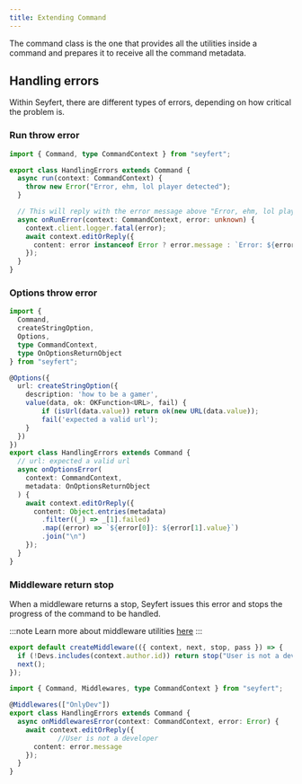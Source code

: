 ```yaml
---
title: Extending Command
---
```


The command class is the one that provides all the utilities inside a command and prepares it to receive all the command metadata.

## Handling errors

Within Seyfert, there are different types of errors, depending on how critical the problem is.

### Run throw error

```ts 
import { Command, type CommandContext } from "seyfert";

export class HandlingErrors extends Command {
  async run(context: CommandContext) {
    throw new Error("Error, ehm, lol player detected");
  }

  // This will reply with the error message above "Error, ehm, lol player detected"
  async onRunError(context: CommandContext, error: unknown) {
    context.client.logger.fatal(error);
    await context.editOrReply({
      content: error instanceof Error ? error.message : `Error: ${error}`
    });
  }
}

```	

### Options throw error

```ts 
import {
  Command,
  createStringOption,
  Options,
  type CommandContext,
  type OnOptionsReturnObject
} from "seyfert";

@Options({
  url: createStringOption({
    description: 'how to be a gamer',
    value(data, ok: OKFunction<URL>, fail) {
        if (isUrl(data.value)) return ok(new URL(data.value));
        fail('expected a valid url');
    }
  })
})
export class HandlingErrors extends Command {
  // url: expected a valid url
  async onOptionsError(
    context: CommandContext,
    metadata: OnOptionsReturnObject
  ) {
    await context.editOrReply({
      content: Object.entries(metadata)
        .filter((_) => _[1].failed)
        .map((error) => `${error[0]}: ${error[1].value}`)
        .join("\n")
    });
  }
}

```

### Middleware return stop

When a middleware returns a stop, Seyfert issues this error and stops the progress of the command to be handled.

:::note
Learn more about middleware utilities [here](#)
:::

```ts 
export default createMiddleware(({ context, next, stop, pass }) => {
  if (!Devs.includes(context.author.id)) return stop("User is not a developer");
  next();
});
```

```ts 
import { Command, Middlewares, type CommandContext } from "seyfert";

@Middlewares(["OnlyDev"])
export class HandlingErrors extends Command {
  async onMiddlewaresError(context: CommandContext, error: Error) {
    await context.editOrReply({
			//User is not a developer
      content: error.message
    });
  }
}

```